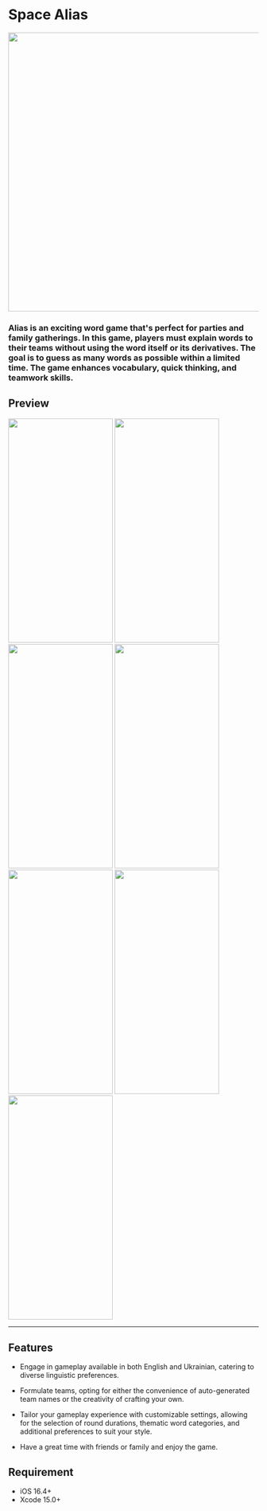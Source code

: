 # Space Alias

<img src="https://github.com/VahDar/ExplainIt/assets/118889967/361e2d87-66e7-4502-9392-f62374efcadb" width="940" height="560">


### Alias is an exciting word game that's perfect for parties and family gatherings. In this game, players must explain words to their teams without using the word itself or its derivatives. The goal is to guess as many words as possible within a limited time. The game enhances vocabulary, quick thinking, and teamwork skills.

## Preview

<img src="https://github.com/VahDar/ExplainIt/assets/118889967/b71fb3c0-249d-4476-ad73-35ea424f59e0" width="210" height="450">
<img src="https://github.com/VahDar/ExplainIt/assets/118889967/bed0ff21-ab05-43d0-88be-81ebf43e2c9a" width="210" height="450">
<img src="https://github.com/VahDar/ExplainIt/assets/118889967/5698ef74-b52a-458d-a605-db936c43bea1" width="210" height="450">
<img src="https://github.com/VahDar/ExplainIt/assets/118889967/9dd4204f-d388-4074-bd61-c89cdd5c5381" width="210" height="450">
<img src="https://github.com/VahDar/ExplainIt/assets/118889967/fe6ac2c8-fe69-43e5-b145-d2eb4c3e7a02" width="210" height="450">
<img src="https://github.com/VahDar/ExplainIt/assets/118889967/4036848e-3597-4d54-8b15-510c1f43cb27" width="210" height="450">
<img src="https://github.com/VahDar/ExplainIt/assets/118889967/345c32ca-1ee6-4835-b739-3201709e58d1" width="210" height="450">

---

## Features


* Engage in gameplay available in both English and Ukrainian, catering to diverse linguistic preferences.

* Formulate teams, opting for either the convenience of auto-generated team names or the creativity of crafting your own.

* Tailor your gameplay experience with customizable settings, allowing for the selection of round durations, thematic word categories, and additional preferences to suit your style.

* Have a great time with friends or family and enjoy the game.



## Requirement

- iOS 16.4+
- Xcode 15.0+

